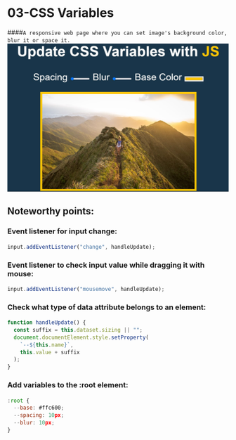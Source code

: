 # 03-CSS Variables

####`A responsive web page where you can set image's background color, blur it or space it.`
![CSS Variables](./assets/css-variables.jpg)

## Noteworthy points:

### Event listener for input change:

```javascript
input.addEventListener("change", handleUpdate);
```

### Event listener to check input value while dragging it with mouse:

```javascript
input.addEventListener("mousemove", handleUpdate);
```

### Check what type of data attribute belongs to an element:

```javascript
function handleUpdate() {
  const suffix = this.dataset.sizing || "";
  document.documentElement.style.setProperty(
    `--${this.name}`,
    this.value + suffix
  );
}
```

### Add variables to the :root element:

```javascript
:root {
  --base: #ffc600;
  --spacing: 10px;
  --blur: 10px;
}
```
